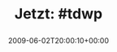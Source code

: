 ---
retweeted: false
source: <a href="http://twitter.com" rel="nofollow">Twitter Web Client</a>
entities:
  hashtags:
  - text: tdwp
    indices:
    - '7'
    - '12'
  symbols: []
  user_mentions: []
  urls: []
display_text_range:
- '0'
- '12'
favorite_count: '0'
id_str: '2007686227'
truncated: false
retweet_count: '0'
id: '2007686227'
created_at: Tue Jun 02 20:00:10 +0000 2009
favorited: false
full_text: 'Jetzt: #tdwp'
lang: de
tags:
- tdwp
- pesos/twitter
date: '2009-06-02T20:00:10+00:00'
src: https://twitter.com/bascht/status/2007686227
original_url: https://twitter.com/bascht/status/2007686227
type: twitter_tweet
text: 'Jetzt: #tdwp'
title: 'Jetzt: #tdwp

  '

---